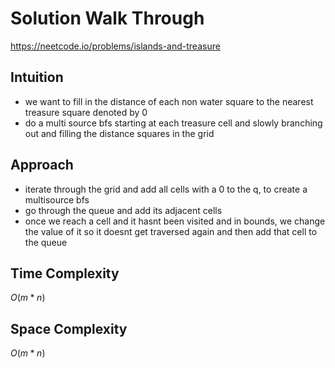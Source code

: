 # Solution Walk Through
https://neetcode.io/problems/islands-and-treasure

## Intuition
- we want to fill in the distance of each non water square to the nearest treasure square denoted by 0
- do a multi source bfs starting at each treasure cell and slowly branching out and filling the distance squares in the grid

## Approach
- iterate through the grid and add all cells with a 0 to the q, to create a multisource bfs
- go through the queue and add its adjacent cells
- once we reach a cell and it hasnt been visited and in bounds, we change the value of it so it doesnt get traversed again and then add that cell to the queue

## Time Complexity
$O(m*n)$

## Space Complexity
$O(m*n)$



